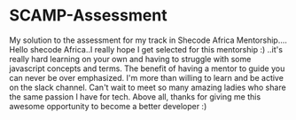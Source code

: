 # SCAMP-Assessment
My solution to the assessment for my track in Shecode Africa Mentorship....
Hello shecode Africa..I really hope I get selected for this mentorship :) ..it's really hard learning on your own and having to struggle with some javascript concepts and terms. The benefit of having a mentor to guide you can never be over emphasized. I'm more than willing to learn and be active on the slack channel. 
Can't wait to meet so many amazing ladies who share the same passion I have for tech. Above all, thanks for giving me this awesome opportunity to become a better developer :) 
